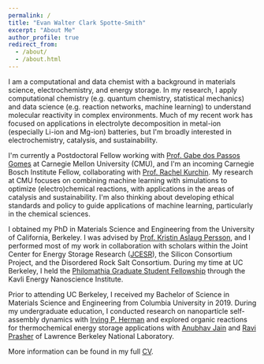 ```yaml
---
permalink: /
title: "Evan Walter Clark Spotte-Smith"
excerpt: "About Me"
author_profile: true
redirect_from: 
  - /about/
  - /about.html
---
```


I am a computational and data chemist with a background in materials science, electrochemistry, and energy storage.
In my research, I apply computational chemistry (e.g. quantum chemistry, statistical mechanics) and data science (e.g. reaction networks, machine learning) to understand molecular reactivity in complex environments.
Much of my recent work has focused on applications in electrolyte decomposition in metal-ion (especially Li-ion and Mg-ion) batteries, but I'm broadly interested in electrochemistry, catalysis, and sustainability.

I'm currently a Postdoctoral Fellow working with [Prof. Gabe dos Passos Gomes](https://gomesgroup.andrew.cmu.edu/index.html) at Carnegie Mellon University (CMU), and I'm an incoming Carnegie Bosch Institute Fellow, collaborating with [Prof. Rachel Kurchin](https://acme-group-cmu.github.io/).
My research at CMU focuses on combining machine learning with simulations to optimize (electro)chemical reactions, with applications in the areas of catalysis and sustainability.
I'm also thinking about developing ethical standards and policy to guide applications of machine learning, particularly in the chemical sciences.

I obtained my PhD in Materials Science and Engineering from the University of California, Berkeley.
I was advised by [Prof. Kristin Aslaug Persson](https://perssongroup.lbl.gov), and I performed most of my work in collaboration with scholars within the Joint Center for Energy Storage Research ([JCESR](https://www.jcesr.org/)), the Silicon Consortium Project, and the Disordered Rock Salt Consortium.
During my time at UC Berkeley, I held the [Philomathia Graduate Student Fellowship](https://kavli.berkeley.edu/evan-walter-clark-spotte-smith) through the Kavli Energy Nanoscience Institute.

Prior to attending UC Berkeley, I received my Bachelor of Science in Materials Science and Engineering from Columbia University
in 2019.
During my undergraduate education, I conducted research on nanoparticle self-assembly dynamics with
[Irving P. Herman](http://www.columbia.edu/~iph1/index.html) and explored organic reactions for thermochemical energy
storage applications with [Anubhav Jain](https://hackingmaterials.lbl.gov/) and [Ravi Prasher](https://thermalenergy.lbl.gov/)
of Lawrence Berkeley National Laboratory.

More information can be found in my full [CV](files/evan_spotte-smith_cv.pdf).